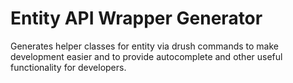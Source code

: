# Entity API Wrapper Generator

Generates helper classes for entity via drush commands to make development easier and to provide autocomplete and other
useful functionality for developers.